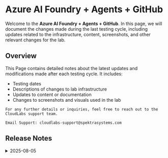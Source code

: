 
# Azure AI Foundry + Agents + GitHub

Welcome to the **Azure AI Foundry + Agents + GitHub**. In this page, we will document the changes made during the last testing cycle, including updates related to the infrastructure, content, screenshots, and other relevant changes for the lab.

## Overview

This Page contains detailed notes about the latest updates and modifications made after each testing cycle. It includes:

- Testing dates
- Descriptions of changes to lab infrastructure
- Updates to content or documentation
- Changes to screenshots and visuals used in the lab

`For any further details or inquiries, feel free to reach out to the CloudLabs support team.`

 `Email Support: cloudlabs-support@spektrasystems.com`

## Release Notes

<details>
  <summary>2025-08-05</summary>

## Release Date: 2025-08-05

### Summary of Changes

This is a newly onboarded lab. We have revised the content in Day 1, Day 2, Day 3, and Day 4 to improve clarity, accuracy, and overall flow. Instructions have been refined, steps have been reorganized for better readability, and consistency has been ensured across all days. Additionally, relevant screenshots have been added throughout the lab to provide visual guidance and make the instructions easier to follow.

### Infrastructure Changes

Implemented automation for Exercise 3 of Day 1 in the Azure AI Foundry + Agents + GitHub lab. This enhancement replaces the previous manual steps for creating required folders and files with an automated process. 

### Content Changes

N/A

### Screenshot Updates

- **Major updates**: 

    - **Updated UI Screenshots**: Added new and updated screenshots.
    - **Instruction Refinements**: Fixed numbering and rendering issues, and added clear instructions.


### Testing Notes

- **Testing Date**: 2025-08-05

### Testing Scope 

 Conducted end-to-end lab validation, updated cost estimation, ensured prerequisites were met, and updated content to reflect the latest UI changes.

</details>

